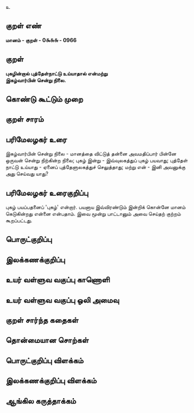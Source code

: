 உ

## குறள் எண் 

**மானம் - குறள் - 0௯௬௬ - 0966**

## குறள் 

**புகழின்றால் புத்தேள்நாட்டு உய்யாதால் என்மற்று  
இகழ்வார்பின் சென்று நிலை.** 

## கொண்டு கூட்டும் முறை


## குறள் சாரம் 


## பரிமேலழகர் உரை

இகழ்வார்பின் சென்று நிலை - மானத்தை விட்டுத் தன்னை அவமதிப்பார் பின்னே ஒருவன் சென்று நிற்கின்ற நிலை; புகழ் இன்று - இவ்வுலகத்துப் புகழ் பயவாது; புத்தேள் நாட்டு உய்யாது - ஏனைப் புத்தேளுலகத்துச் செலுத்தாது; மற்று என் - இனி அவனுக்கு அது செய்வது யாது?

## பரிமேலழகர் உரைகுறிப்பு   

புகழ் பயப்பதனைப் 'புகழ்' என்றார். பயனாய இவ்விரண்டும் இன்றிக் கொன்னே மானம் கெடுகின்றது என்னை என்பதாம். இவை மூன்று பாட்டானும் அவை செய்தற் குற்றம் கூறப்பட்டது.

## பொருட்குறிப்பு 


## இலக்கணக்குறிப்பு  


## உயர் வள்ளுவ வகுப்பு காணொளி


## உயர் வள்ளுவ வகுப்பு ஒலி அமைவு 

 
## குறள் சார்ந்த கதைகள் 


## தொன்மையான சொற்கள்


## பொருட்குறிப்பு விளக்கம்


## இலக்கணக்குறிப்பு விளக்கம்


## ஆங்கில கருத்தாக்கம் 


